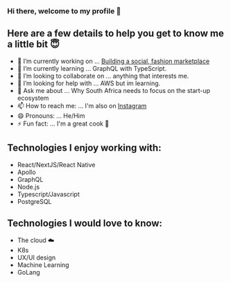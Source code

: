 ### Hi there, welcome to my profile 👋

## Here are a few details to help you get to know me a little bit 😇

- 🔭 I’m currently working on ... [Building a social, fashion marketplace](https://github.com/KevinRaleie-dev/ecom-client-react)
- 🌱 I’m currently learning ... GraphQL with TypeScript.
- 👯 I’m looking to collaborate on ... anything that interests me.
- 🤔 I’m looking for help with ... AWS but im learning.
- 💬 Ask me about ... Why South Africa needs to focus on the start-up ecosystem
- 📫 How to reach me: ... I'm also on [Instagram](https://www.instagram.com/kevinraleie/)
- 😄 Pronouns: ... He/Him
- ⚡ Fun fact: ... I'm a great cook 🥗

## Technologies I enjoy working with:

- React/NextJS/React Native
- Apollo
- GraphQL
- Node.js
- Typescript/Javascript
- PostgreSQL

## Technologies I would love to know:

- The cloud ☁️
- K8s
- UX/UI design
- Machine Learning
- GoLang
